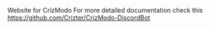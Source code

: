 Website for CrizModo
For more detailed documentation check this https://github.com/Crizter/CrizModo-DiscordBot